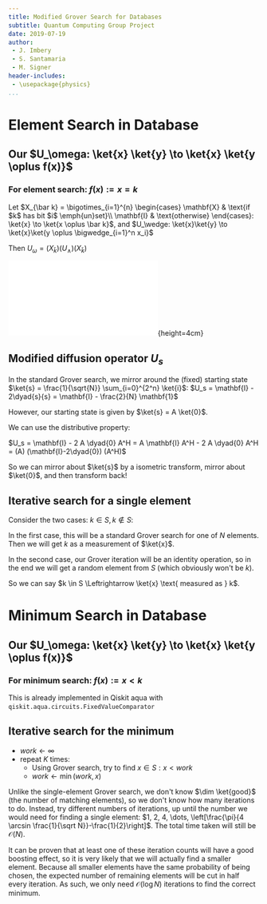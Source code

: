 ```yaml
---
title: Modified Grover Search for Databases
subtitle: Quantum Computing Group Project
date: 2019-07-19
author:
 - J. Imbery
 - S. Santamaria
 - M. Signer
header-includes:
 - \usepackage{physics}
...
```


# Element Search in Database 


## Our $U_\omega: \ket{x} \ket{y} \to \ket{x} \ket{y \oplus f(x)}$

### For element search: $f(x) := x = k$

Let $X_{\bar k} = \bigotimes_{i=1}^{n} \begin{cases}
\mathbf{X} & \text{if $k$ has bit $i$ \emph{un}set}\\
\mathbf{I} & \text{otherwise}
\end{cases}: \ket{x} \to \ket{x \oplus \bar k}$,
and $U_\wedge: \ket{x}\ket{y} \to \ket{x}\ket{y \oplus \bigwedge_{i=1}^n x_i}$

Then $U_\omega = (X_{\bar k}) (U_\wedge) (X_{\bar k})$

![](u_omega_eq_5.pdf){height=4cm}

## Modified diffusion operator $U_s$

In the standard Grover search, we mirror around the (fixed) starting state $\ket{s}
= \frac{1}{\sqrt{N}} \sum_{i=0}^{2^n} \ket{i}$: $U_s = \mathbf{I} - 2\dyad{s}{s} = \mathbf{I} - \frac{2}{N} \mathbf{1}$

However, our starting state is given by $\ket{s} = A \ket{0}$.

We can use the distributive property:

$U_s = \mathbf{I} - 2 A \dyad{0} A^H = A \mathbf{I} A^H - 2 A \dyad{0} A^H = (A) (\mathbf{I}-2\dyad{0}) (A^H)$

So we can mirror about $\ket{s}$ by a isometric transform, mirror about $\ket{0}$, and then transform back!

## Iterative search for a single element

Consider the two cases: $k \in S, k \not \in S$:

In the first case, this will be a standard Grover search for one of $N$ elements. Then we will get $k$ as a measurement of $\ket{x}$.

In the second case, our Grover iteration will be an identity operation, so in the end we will get a random element from $S$ (which obviously won't be $k$).

So we can say $k \in S \Leftrightarrow \ket{x} \text{ measured as } k$.



# Minimum Search in Database




## Our $U_\omega: \ket{x} \ket{y} \to \ket{x} \ket{y \oplus f(x)}$

### For minimum search: $f(x) := x < k$

This is already implemented in Qiskit aqua with `qiskit.aqua.circuits.FixedValueComparator`





## Iterative search for the minimum

- $work \gets \infty$
- repeat $K$ times:
  - Using Grover search, try to find $x \in S : x < work$
  - $work \gets \min(work, x)$

Unlike the single-element Grover search, we don't know $\dim \ket{good}$ (the
number of matching elements), so we don't know how many iterations to do.
Instead, try different numbers of iterations, up until the number we would need
for finding a single element: $1, 2, 4, \dots, \left[\frac{\pi}{4 \arcsin
\frac{1}{\sqrt N}}-\frac{1}{2}\right]$. The total time taken will still be $\mathcal{O}(N)$.

It can be proven that at least one of these iteration counts will have a good
boosting effect, so it is very likely that we will actually find a smaller
element. Because all smaller elements have the same probability of being
chosen, the expected number of remaining elements will be cut in half every
iteration. As such, we only need $\mathcal{O}(\log N)$ iterations to find the
correct minimum.
